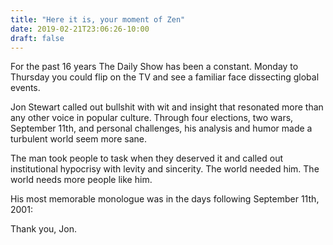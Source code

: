 ```yaml
---
title: "Here it is, your moment of Zen"
date: 2019-02-21T23:06:26-10:00
draft: false
---
```


For the past 16 years The Daily Show has been a constant. Monday to Thursday you could flip on the TV and see a familiar face dissecting global events.

Jon Stewart called out bullshit with wit and insight that resonated more than any other voice in popular culture. Through four elections, two wars, September 11th, and personal challenges, his analysis and humor made a turbulent world seem more sane.

The man took people to task when they deserved it and called out institutional hypocrisy with levity and sincerity. The world needed him. The world needs more people like him.

His most memorable monologue was in the days following September 11th, 2001:



Thank you, Jon.

